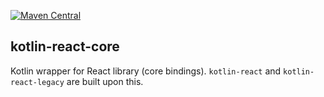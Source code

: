[![Maven Central](https://img.shields.io/maven-central/v/org.jetbrains.kotlin-wrappers/kotlin-react-core)](https://mvnrepository.com/artifact/org.jetbrains.kotlin-wrappers/kotlin-react-core)

## kotlin-react-core

Kotlin wrapper for React library (core bindings). `kotlin-react` and `kotlin-react-legacy` are built upon this.